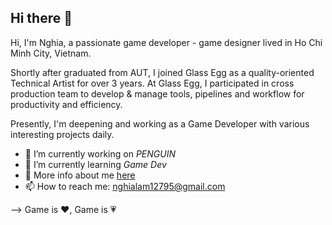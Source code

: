 ## Hi there 👋

Hi, I'm Nghia, a passionate game developer - game designer lived in Ho Chi Minh City, Vietnam.

Shortly after graduated from AUT, I joined Glass Egg as a quality-oriented Technical Artist for over 3 years. At Glass Egg, I participated in cross production team to develop & manage tools, pipelines and workflow for productivity and efficiency.

Presently, I'm deepening and working as a Game Developer with various interesting projects daily.

- 🔭 I’m currently working on *PENGUIN*
- 🌱 I’m currently learning *Game Dev*
- 💬 More info about me [here](zznghialamzz.github.io) 
- 📫 How to reach me: <nghialam12795@gmail.com>

--> Game is ❤️, Game is 💗
